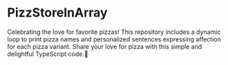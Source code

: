# PizzStoreInArray
 Celebrating the love for favorite pizzas! This repository includes a dynamic loop to print pizza names and personalized sentences expressing affection for each pizza variant. Share your love for pizza with this simple and delightful TypeScript code.🍕
